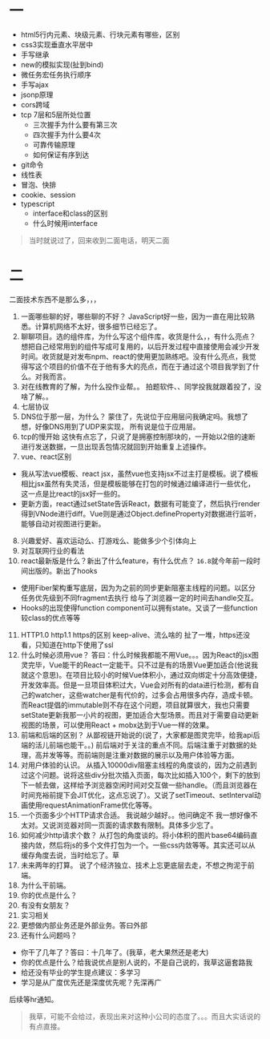 # 一
+ html5行内元素、块级元素、行块元素有哪些，区别
+ css3实现垂直水平居中
+ 手写继承
+ new的模拟实现(扯到bind)
+ 微任务宏任务执行顺序
+ 手写ajax
+ jsonp原理
+ cors跨域
+ tcp 7层和5层所处位置
  + 三次握手为什么要有第三次
  + 四次握手为什么要4次
  + 可靠传输原理
  + 如何保证有序到达
+ git命令
+ 线性表
+ 冒泡、快排
+ cookie、session
+ typescript
  + interface和class的区别
  + 什么时候用interface

> 当时就说过了，回来收到二面电话，明天二面

# 二
二面技术东西不是那么多，，，
1.  一面哪些聊的好，哪些聊的不好？
JavaScript好一些，因为一直在用比较熟悉。计算机网络不太好，很多细节已经忘了。
2.  聊聊项目。选的组件库，为什么写这个组件库，收货是什么，，有什么亮点？
想把自己经常用到的组件写成可复用的，以后开发过程中直接使用会减少开发时间。收货就是对发布npm、react的使用更加熟练吧。没有什么亮点，我觉得写这个项目的价值不在于他有多大的亮点，而在于通过这个项目我学到了什么。对我而言。
3.  对在线教育的了解，为什么投作业帮。。
拍题软件、、同学投我就跟着投了，没啥了解。。
4.  七层协议
5.  DNS位于那一层，为什么？
蒙住了，先说位于应用层问我确定吗。我想了想，好像DNS用到了UDP来实现， 所有说是位于应用层。
6.  tcp的慢开始
这快有点忘了，只说了是拥塞控制那块的，一开始以2倍的速断进行发送数据，一旦出现丢包情况就回到开始重复上述操作。
7.  vue、react区别
  + 我从写法vue模板、react jsx，虽然vue也支持jsx不过主打是模板。说了模板相比jsx虽然有失灵活，但是模板能够在打包的时候通过编译进行一些优化，这一点是比react的jsx好一些的。
  + 更新方面，react通过setState告诉React，数据有可能变了，然后执行render得到VNode进行diff。Vue则是通过Object.defineProperty对数据进行监听，能够自动对视图进行更新。
8.  兴趣爱好、喜欢运动么、打游戏么、能做多少个引体向上
9.  对互联网行业的看法
10. react最新版是什么？新出了什么feature，有什么优点？
`16.8`就今年前一段时间出版的。新出了hooks
  + 使用Fiber架构重写底层，因为为之前的同步更新阻塞主线程的问题。以区分任务优先级到不同fragment去执行 给与了浏览器一定的时间去handle交互。
  + Hooks的出现使得function component可以拥有state。又谈了一些function较class的优点等等
11. HTTP1.0 http1.1 https的区别
keep-alive、流么啥的 扯了一堆，https还没看，只知道在http下使用了ssl
12. 什么时候必须用vue？
答曰：什么时候我都能不用Vue。。。因为React的jsx图灵完毕，Vue能干的React一定能干。只不过是有的场景Vue更加适合(他说我就这个意思)。在项目比较小的时候Vue体积小，通过双向绑定十分高效便捷，开发效率高。但是一旦项目体积过大，Vue会对所有的data进行检测，都有自己的watcher，这些watcher是有代价的，过多会占用很多内存，造成卡顿。而React提倡的immutable则不存在这个问题，项目就算很大，我也只需要setState更新我那一小片的视图，更加适合大型场景。而且对于需要自动更新视图的场景，可以使用React + mobx达到于Vue一样的效果。
13. 前端和后端的区别？
从鄙视链开始说的(说了，大家都是图灵完毕，给我api后端的活儿前端也能干。。)  前后端对于关注的重点不同。后端注重于对数据的处理，高并发等等。而前端则是注重对数据的展示以及用户体验等方面。
14. 对用户体验的认识。
从插入10000div阻塞主线程的角度谈的，因为之前遇到过这个问题。说将这些div分批次插入页面，每次比如插入100个，剩下的放到下一帧去做，这样给予浏览器空闲时间对交互做一些handle。（而且浏览器在时间充裕前提下会JIT优化，这点忘说了）。又说了setTimeout、setInterval动画使用requestAnimationFrame优化等等。
15. 一个页面多少个HTTP请求合适。
我说越少越好。。他问确定不  我一想好像不太对。又说浏览器对同一页面的请求数有限制。具体多少忘了。
16. 如何减少http请求个数？
从打包的角度谈的。将小体积的图片base64编码直接内敛，然后将js的多个文件打包为一个。一些css内敛等等。其实还可以从缓存角度去说，当时给忘了。草
17. 未来两年的打算。
说了个经济独立、技术上忘更底层去走，不想之拘泥于前端。
18. 为什么干前端。
19. 你的优点是什么？
20. 有没有女朋友？
21. 实习相关
22. 更想做内部业务还是外部业务。答曰外部
23. 还有什么问题吗？
+ 你干了几年了？答曰：十几年了。(我草，老大果然还是老大)
+ 你的优点是什么？给我说优点是别人说的，不是自己说的，我草这逼套路我
+ 给还没有毕业的学生提点建议：多学习
+ 学习是从广度优先还是深度优先呢？先深再广

后续等hr通知。

> 我草，可能不会给过，表现出来对这种小公司的态度了。。。而且大实话说的有点直接。